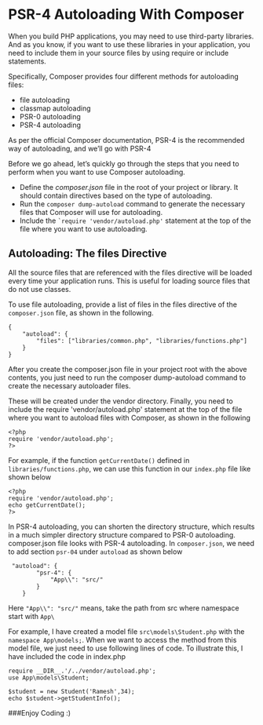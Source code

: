 # PSR-4 Autoloading With Composer

When you build PHP applications, you may need to use third-party libraries. And as you know, if you want to use these libraries in your application, you need to include them in your source files by using require or include statements.

Specifically, Composer provides four different methods for autoloading files:
 - file autoloading
 - classmap autoloading
 - PSR-0 autoloading
 - PSR-4 autoloading

As per the official Composer documentation, PSR-4 is the recommended way of autoloading, and we’ll go with PSR-4

Before we go ahead, let’s quickly go through the steps that you need to perform when you want to use Composer autoloading.
 - Define the *composer.json* file in the root of your project or library. It should contain  directives based on the type of autoloading.
 - Run the ```composer dump-autoload``` command to generate the necessary files that Composer will use for autoloading.
 - Include the `` `require 'vendor/autoload.php' `` statement at the top of the file where you want to use autoloading.

## Autoloading: The files Directive

All the source files that are referenced with the files directive will be loaded every time your application runs. This is useful for loading source files that do not use classes.

To use file autoloading, provide a list of files in the files directive of the ```composer.json``` file, as shown in the following.
```
{
    "autoload": {
        "files": ["libraries/common.php", "libraries/functions.php"]
    }
}
```
After you create the composer.json file in your project root with the above contents, you just need to run the composer dump-autoload command to create the necessary autoloader files.

These will be created under the vendor directory. Finally, you need to include the require 'vendor/autoload.php' statement at the top of the file where you want to autoload files with Composer, as shown in the following
```
<?php
require 'vendor/autoload.php';
?>
```

For example, if the function ```getCurrentDate()``` defined in ```libraries/functions.php```, we can use this function in our ```index.php``` file like shown below
```
<?php
require 'vendor/autoload.php';
echo getCurrentDate();
?>
```

In PSR-4 autoloading, you can shorten the directory structure, which results in a much simpler directory structure compared to PSR-0 autoloading.
composer.json file looks with PSR-4 autoloading. In ```composer.json```, we need to add section ```psr-04``` under ```autoload``` as shown below
```
 "autoload": {
        "psr-4": {
            "App\\": "src/"
        }
    }
```
Here ``` "App\\": "src/" ``` means, take the path from src where namespace start with ```App\```

For example, I have created a model file ```src\models\Student.php``` with the ```namespace App\models;```. When we want to access the method from this model file, we just need to use following lines of code. To illustrate this, I have included the code in index.php
```
require __DIR__.'/../vendor/autoload.php';
use App\models\Student;

$student = new Student('Ramesh',34);
echo $student->getStudentInfo();
```

###Enjoy Coding :) 




